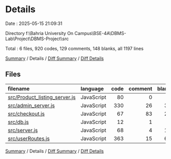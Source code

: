 # Details

Date : 2025-05-15 21:09:31

Directory f:\\Bahria University On Campus\\BSE-4A\\DBMS-Lab\\Project\\DBMS-Project\\src

Total : 6 files,  920 codes, 129 comments, 148 blanks, all 1197 lines

[Summary](results.md) / Details / [Diff Summary](diff.md) / [Diff Details](diff-details.md)

## Files
| filename | language | code | comment | blank | total |
| :--- | :--- | ---: | ---: | ---: | ---: |
| [src/Product\_listing\_server.js](/src/Product_listing_server.js) | JavaScript | 80 | 0 | 7 | 87 |
| [src/admin\_server.js](/src/admin_server.js) | JavaScript | 330 | 26 | 39 | 395 |
| [src/checkout.js](/src/checkout.js) | JavaScript | 67 | 83 | 24 | 174 |
| [src/db.js](/src/db.js) | JavaScript | 12 | 1 | 2 | 15 |
| [src/server.js](/src/server.js) | JavaScript | 68 | 4 | 10 | 82 |
| [src/userRoutes.js](/src/userRoutes.js) | JavaScript | 363 | 15 | 66 | 444 |

[Summary](results.md) / Details / [Diff Summary](diff.md) / [Diff Details](diff-details.md)